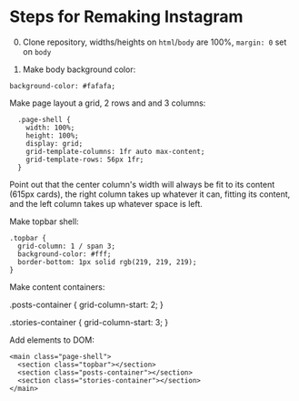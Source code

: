 # Steps for Remaking Instagram

0. Clone repository, widths/heights on `html`/`body` are 100%, `margin: 0` set on `body`

1. Make body background color:

  `background-color: #fafafa;`

  Make page layout a grid, 2 rows and and 3 columns:

  ```
    .page-shell {
      width: 100%;
      height: 100%;
      display: grid;
      grid-template-columns: 1fr auto max-content;
      grid-template-rows: 56px 1fr;
    }
  ```

  Point out that the center column's width will always be fit to its content (615px cards), the right column takes up whatever it can, fitting its content, and the left column takes up whatever space is left.

  Make topbar shell:

  ```
  .topbar {
    grid-column: 1 / span 3;
    background-color: #fff;
    border-bottom: 1px solid rgb(219, 219, 219);
  }
  ```

  Make content containers: 

  .posts-container {
    grid-column-start: 2;
  }

  .stories-container {
    grid-column-start: 3;
  }

  Add elements to DOM:
  ```
  <main class="page-shell">
    <section class="topbar"></section>
    <section class="posts-container"></section>
    <section class="stories-container"></section>
  </main>
  ```